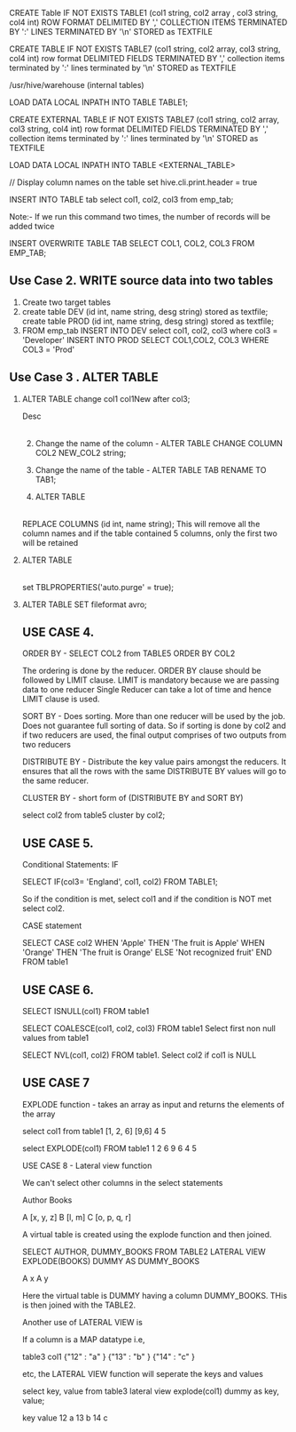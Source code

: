 CREATE Table IF NOT EXISTS TABLE1 (col1 string, col2 array<string> , col3 string, col4 int)
ROW FORMAT DELIMITED BY ',' 
COLLECTION ITEMS TERMINATED BY ':' 
LINES TERMINATED BY '\n'
STORED as TEXTFILE


CREATE TABLE IF NOT EXISTS TABLE7 (col1 string, col2 array<string>, col3 string, col4 int) 
row format DELIMITED FIELDS TERMINATED BY ',' collection items terminated by ':' lines terminated by '\n'
STORED as TEXTFILE

/usr/hive/warehouse (internal tables)

LOAD DATA LOCAL INPATH <data path> INTO TABLE TABLE1;


CREATE EXTERNAL TABLE IF NOT EXISTS TABLE7 (col1 string, col2 array<string>, col3 string, col4 int) 
row format DELIMITED FIELDS TERMINATED BY ',' collection items terminated by ':' lines terminated by '\n'
STORED as TEXTFILE

LOAD DATA LOCAL INPATH <PATH> INTO TABLE <EXTERNAL_TABLE>

// Display column names on the table
set hive.cli.print.header = true


INSERT INTO TABLE tab select col1, col2, col3 from emp_tab;

Note:- If we run this command two times, the number of records will be added twice

INSERT OVERWRITE TABLE TAB SELECT COL1, COL2, COL3 FROM EMP_TAB;

Use Case 2. WRITE source data into two tables 
-----------
1. Create two target tables 
2. 	create table DEV (id int, name string, desg string) stored as textfile;
	create table PROD (id int, name string, desg string) stored as textfile;
3. FROM emp_tab INSERT INTO DEV select col1, col2, col3 where col3 = 'Developer' INSERT INTO PROD SELECT COL1,COL2, COL3 WHERE COL3 = 'Prod'

Use Case 3 . ALTER TABLE
----------
1. ALTER TABLE <Table Name> change col1 col1New after col3; 

Desc <table name>

2. Change the name of the column - ALTER TABLE CHANGE COLUMN COL2 NEW_COL2 string; 

3. Change the name of the table -  ALTER TABLE TAB RENAME TO TAB1;

4. ALTER TABLE <TABLE NAME> REPLACE COLUMNS (id int, name string); This will remove all the column names and if the table contained 5 columns, only the first two will be retained

5. ALTER TABLE <table name> set TBLPROPERTIES('auto.purge' = true);
6. ALTER TABLE SET fileformat avro;


USE CASE 4. 
-----------

ORDER BY  - SELECT COL2 from TABLE5 ORDER BY COL2

The ordering is done by the reducer. ORDER BY clause should be followed by LIMIT clause. LIMIT is mandatory because we are passing data to one reducer 
Single Reducer can take a lot of time and hence LIMIT clause is used. 

SORT BY - Does sorting. More than one reducer will be used by the job. Does not guarantee full sorting of data. So if sorting is done by col2 and if two reducers are used, the final output comprises of two outputs from two reducers

DISTRIBUTE BY - Distribute the key value pairs amongst the reducers. It ensures that all the rows with the same DISTRIBUTE BY values will go to the same reducer. 

CLUSTER BY - short form of (DISTRIBUTE BY and SORT BY)

select col2 from table5 cluster by col2; 


USE CASE 5. 
-------------

Conditional Statements: IF 

SELECT IF(col3= 'England', col1, col2) FROM TABLE1; 

So if the condition is met, select col1 and if the condition is NOT met select col2.

CASE statement 

SELECT CASE col2 
	WHEN 'Apple' THEN 'The fruit is Apple'
	WHEN 'Orange' THEN 'The fruit is Orange'
	ELSE 'Not recognized fruit'
	END 
FROM table1 


USE CASE 6. 
-------------

SELECT ISNULL(col1) FROM table1

SELECT COALESCE(col1, col2, col3) FROM table1 	Select first non null values from table1

SELECT NVL(col1, col2) FROM table1. Select col2 if col1 is NULL


USE CASE 7
----------
EXPLODE function - takes an array as input and returns the elements of the array

select col1 from table1
[1, 2, 6]
[9,6]
4
5

select EXPLODE(col1) FROM table1
1
2
6
9
6
4
5

USE CASE 8  - Lateral view function

We can't select other columns in the select statements 

Author		Books 

A 		[x, y, z]
B		[l, m]
C		[o, p, q, r]

A virtual table is created using the explode function and then joined. 

SELECT AUTHOR, DUMMY_BOOKS FROM TABLE2 LATERAL VIEW EXPLODE(BOOKS) DUMMY AS DUMMY_BOOKS

A x
A y 

Here the virtual table is DUMMY having a column DUMMY_BOOKS. THis is then joined with the TABLE2. 

Another use of LATERAL VIEW is 

If a column is a MAP datatype i.e, 

table3 
col1
{"12" : "a" }
{"13" : "b" }
{"14" : "c" }

etc, the LATERAL VIEW function will seperate the keys and values 

select key, value from table3 lateral view explode(col1) dummy as key, value;

key	value
12	a
13	b
14	c

